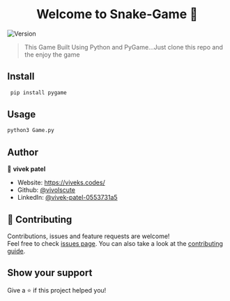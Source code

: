 <h1 align="center">Welcome to Snake-Game 👋</h1>
<p>
  <img alt="Version" src="https://img.shields.io/badge/version-1.0-blue.svg?cacheSeconds=2592000" />
</p>

> This Game Built Using Python and PyGame...Just clone this repo and the enjoy the game 

## Install

```sh
 pip install pygame
```

## Usage

```sh
python3 Game.py
```

## Author

👤 **vivek patel**

* Website: https://viveks.codes/
* Github: [@vivolscute](https://github.com/vivolscute)
* LinkedIn: [@vivek-patel-0553731a5](https://linkedin.com/in/vivek-patel-0553731a5)

## 🤝 Contributing

Contributions, issues and feature requests are welcome!<br />Feel free to check [issues page](https://github.com/vivolscute/Snake-Game/issues). You can also take a look at the [contributing guide](https://github.com/vivolscute/Snake-Game/pulls).

## Show your support

Give a ⭐️ if this project helped you!

